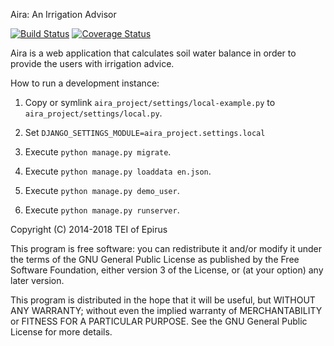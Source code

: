Aira: An Irrigation Advisor

[![Build Status][travis-button]][travis]
[![Coverage Status][codecov-button]][codecov]

[travis-button]: http://img.shields.io/travis/openmeteo/aira.svg
[travis]: https://travis-ci.org/openmeteo/aira
[codecov-button]: https://codecov.io/gh/openmeteo/aira/branch/master/graph/badge.svg
[codecov]: https://codecov.io/gh/openmeteo/aira

Aira is a web application that calculates soil water balance in order
to provide the users with irrigation advice.

How to run a development instance:

  1. Copy or symlink `aira_project/settings/local-example.py` to
     `aira_project/settings/local.py`.

  2. Set `DJANGO_SETTINGS_MODULE=aira_project.settings.local`

  3. Execute `python manage.py migrate`.

  4. Execute `python manage.py loaddata en.json`.

  5. Execute `python manage.py demo_user`.

  6. Execute `python manage.py runserver`.

Copyright (C) 2014-2018 TEI of Epirus

This program is free software: you can redistribute it and/or modify
it under the terms of the GNU General Public License as published by
the Free Software Foundation, either version 3 of the License, or (at
your option) any later version.

This program is distributed in the hope that it will be useful, but
WITHOUT ANY WARRANTY; without even the implied warranty of
MERCHANTABILITY or FITNESS FOR A PARTICULAR PURPOSE.  See the GNU
General Public License for more details.
